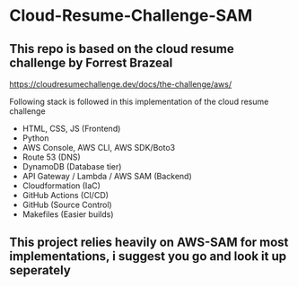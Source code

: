 # Cloud-Resume-Challenge-SAM

## This repo is based on the cloud resume challenge by Forrest Brazeal

https://cloudresumechallenge.dev/docs/the-challenge/aws/

Following stack is followed in this implementation of the cloud resume challenge

- HTML, CSS, JS (Frontend)
- Python
- AWS Console, AWS CLI, AWS SDK/Boto3 
- Route 53 (DNS)
- DynamoDB (Database tier)
- API Gateway / Lambda / AWS SAM (Backend)
- Cloudformation (IaC)
- GitHub Actions (CI/CD)
- GitHub (Source Control)
- Makefiles (Easier builds)

## This project relies heavily on AWS-SAM for most implementations, i suggest you go and look it up seperately

